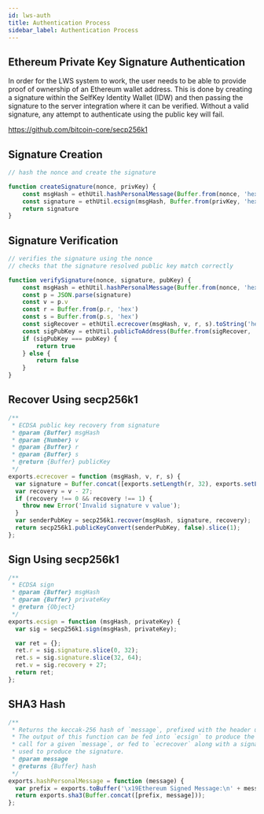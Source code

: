 ```yaml
---
id: lws-auth
title: Authentication Process
sidebar_label: Authentication Process
---
```


## Ethereum Private Key Signature Authentication

In order for the LWS system to work, the user needs to be able to provide proof of ownership of an Ethereum wallet address.  This is done by creating a signature within the SelfKey Identity Wallet (IDW) and then passing the signature to the server integration where it can be verified.  Without a valid signature, any attempt to authenticate using the public key will fail.  

https://github.com/bitcoin-core/secp256k1


## Signature Creation
```javascript
// hash the nonce and create the signature

function createSignature(nonce, privKey) {
	const msgHash = ethUtil.hashPersonalMessage(Buffer.from(nonce, 'hex')) 
	const signature = ethUtil.ecsign(msgHash, Buffer.from(privKey, 'hex'))
	return signature
}
```

## Signature Verification
```javascript
// verifies the signature using the nonce
// checks that the signature resolved public key match correctly

function verifySignature(nonce, signature, pubKey) {
	const msgHash = ethUtil.hashPersonalMessage(Buffer.from(nonce, 'hex'))
	const p = JSON.parse(signature)
	const v = p.v
	const r = Buffer.from(p.r, 'hex')
	const s = Buffer.from(p.s, 'hex')
	const sigRecover = ethUtil.ecrecover(msgHash, v, r, s).toString('hex')
	const sigPubKey = ethUtil.publicToAddress(Buffer.from(sigRecover, 'hex'), true).toString('hex')
	if (sigPubKey === pubKey) {
		return true
	} else {
		return false
	}
}
```
## Recover Using secp256k1
```javascript
/**
 * ECDSA public key recovery from signature
 * @param {Buffer} msgHash
 * @param {Number} v
 * @param {Buffer} r
 * @param {Buffer} s
 * @return {Buffer} publicKey
 */
exports.ecrecover = function (msgHash, v, r, s) {
  var signature = Buffer.concat([exports.setLength(r, 32), exports.setLength(s, 32)], 64);
  var recovery = v - 27;
  if (recovery !== 0 && recovery !== 1) {
    throw new Error('Invalid signature v value');
  }
  var senderPubKey = secp256k1.recover(msgHash, signature, recovery);
  return secp256k1.publicKeyConvert(senderPubKey, false).slice(1);
};
```

## Sign Using secp256k1
```javascript
/**
 * ECDSA sign
 * @param {Buffer} msgHash
 * @param {Buffer} privateKey
 * @return {Object}
 */
exports.ecsign = function (msgHash, privateKey) {
  var sig = secp256k1.sign(msgHash, privateKey);

  var ret = {};
  ret.r = sig.signature.slice(0, 32);
  ret.s = sig.signature.slice(32, 64);
  ret.v = sig.recovery + 27;
  return ret;
};
```

## SHA3 Hash
```javascript
/**
 * Returns the keccak-256 hash of `message`, prefixed with the header used by the `eth_sign` RPC call.
 * The output of this function can be fed into `ecsign` to produce the same signature as the `eth_sign`
 * call for a given `message`, or fed to `ecrecover` along with a signature to recover the public key
 * used to produce the signature.
 * @param message
 * @returns {Buffer} hash
 */
exports.hashPersonalMessage = function (message) {
  var prefix = exports.toBuffer('\x19Ethereum Signed Message:\n' + message.length.toString());
  return exports.sha3(Buffer.concat([prefix, message]));
};
```

